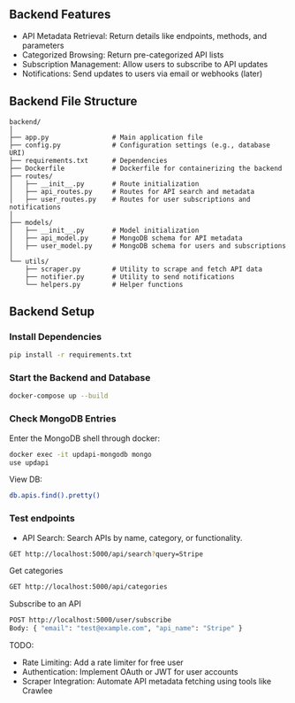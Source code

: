 
## Backend Features

- API Metadata Retrieval: Return details like endpoints, methods, and parameters
- Categorized Browsing: Return pre-categorized API lists
- Subscription Management: Allow users to subscribe to API updates
- Notifications: Send updates to users via email or webhooks (later)

## Backend File Structure

```plaintext
backend/
│
├── app.py                # Main application file
├── config.py             # Configuration settings (e.g., database URI)
├── requirements.txt      # Dependencies
├── Dockerfile            # Dockerfile for containerizing the backend
├── routes/
│   ├── __init__.py       # Route initialization
│   ├── api_routes.py     # Routes for API search and metadata
│   ├── user_routes.py    # Routes for user subscriptions and notifications
│
├── models/
│   ├── __init__.py       # Model initialization
│   ├── api_model.py      # MongoDB schema for API metadata
│   ├── user_model.py     # MongoDB schema for users and subscriptions
│
└── utils/
    ├── scraper.py        # Utility to scrape and fetch API data
    ├── notifier.py       # Utility to send notifications
    └── helpers.py        # Helper functions

```

## Backend Setup

### Install Dependencies

```bash
pip install -r requirements.txt
```

### Start the Backend and Database

```bash
docker-compose up --build
```

### Check MongoDB Entries

Enter the MongoDB shell through docker:
```bash
docker exec -it updapi-mongodb mongo
use updapi
```

View DB:
```bash
db.apis.find().pretty()
```

### Test endpoints

- API Search: Search APIs by name, category, or functionality.

```bash
GET http://localhost:5000/api/search?query=Stripe
```

Get categories
```bash
GET http://localhost:5000/api/categories
```

Subscribe to an API
```bash
POST http://localhost:5000/user/subscribe
Body: { "email": "test@example.com", "api_name": "Stripe" }
```

TODO:
- Rate Limiting: Add a rate limiter for free user
- Authentication: Implement OAuth or JWT for user accounts
- Scraper Integration: Automate API metadata fetching using tools like Crawlee